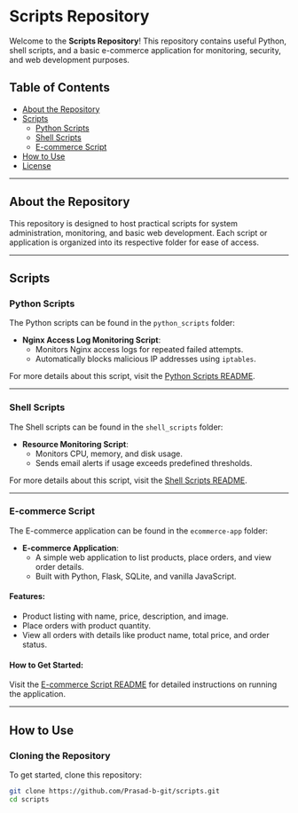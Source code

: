 # Scripts Repository  

Welcome to the **Scripts Repository**! This repository contains useful Python, shell scripts, and a basic e-commerce application for monitoring, security, and web development purposes.  

## Table of Contents  
- [About the Repository](#about-the-repository)  
- [Scripts](#scripts)  
  - [Python Scripts](#python-scripts)  
  - [Shell Scripts](#shell-scripts)  
  - [E-commerce Script](#e-commerce-script)  
- [How to Use](#how-to-use)  
- [License](#license)  

---  

## About the Repository  

This repository is designed to host practical scripts for system administration, monitoring, and basic web development. Each script or application is organized into its respective folder for ease of access.  

---  

## Scripts  

### Python Scripts  
The Python scripts can be found in the `python_scripts` folder:  
- **Nginx Access Log Monitoring Script**:  
  - Monitors Nginx access logs for repeated failed attempts.  
  - Automatically blocks malicious IP addresses using `iptables`.  

For more details about this script, visit the [Python Scripts README](python_scripts/readme.md).  

---  

### Shell Scripts  
The Shell scripts can be found in the `shell_scripts` folder:  
- **Resource Monitoring Script**:  
  - Monitors CPU, memory, and disk usage.  
  - Sends email alerts if usage exceeds predefined thresholds.  

For more details about this script, visit the [Shell Scripts README](shell_scripts/readme.md).  

---  

### E-commerce Script  
The E-commerce application can be found in the `ecommerce-app` folder:  
- **E-commerce Application**:  
  - A simple web application to list products, place orders, and view order details.  
  - Built with Python, Flask, SQLite, and vanilla JavaScript.  

#### Features:  
- Product listing with name, price, description, and image.  
- Place orders with product quantity.  
- View all orders with details like product name, total price, and order status.  

#### How to Get Started:  
Visit the [E-commerce Script README](shell_scripts/Ecommerce_app) for detailed instructions on running the application.  

---  

## How to Use  

### Cloning the Repository  
To get started, clone this repository:  
```bash  
git clone https://github.com/Prasad-b-git/scripts.git  
cd scripts  
